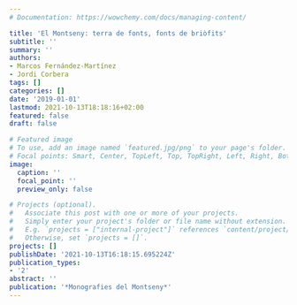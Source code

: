 ```yaml
---
# Documentation: https://wowchemy.com/docs/managing-content/

title: 'El Montseny: terra de fonts, fonts de briòfits'
subtitle: ''
summary: ''
authors:
- Marcos Fernández-Martínez
- Jordi Corbera
tags: []
categories: []
date: '2019-01-01'
lastmod: 2021-10-13T18:18:16+02:00
featured: false
draft: false

# Featured image
# To use, add an image named `featured.jpg/png` to your page's folder.
# Focal points: Smart, Center, TopLeft, Top, TopRight, Left, Right, BottomLeft, Bottom, BottomRight.
image:
  caption: ''
  focal_point: ''
  preview_only: false

# Projects (optional).
#   Associate this post with one or more of your projects.
#   Simply enter your project's folder or file name without extension.
#   E.g. `projects = ["internal-project"]` references `content/project/deep-learning/index.md`.
#   Otherwise, set `projects = []`.
projects: []
publishDate: '2021-10-13T16:18:15.695224Z'
publication_types:
- '2'
abstract: ''
publication: '*Monografies del Montseny*'
---
```

